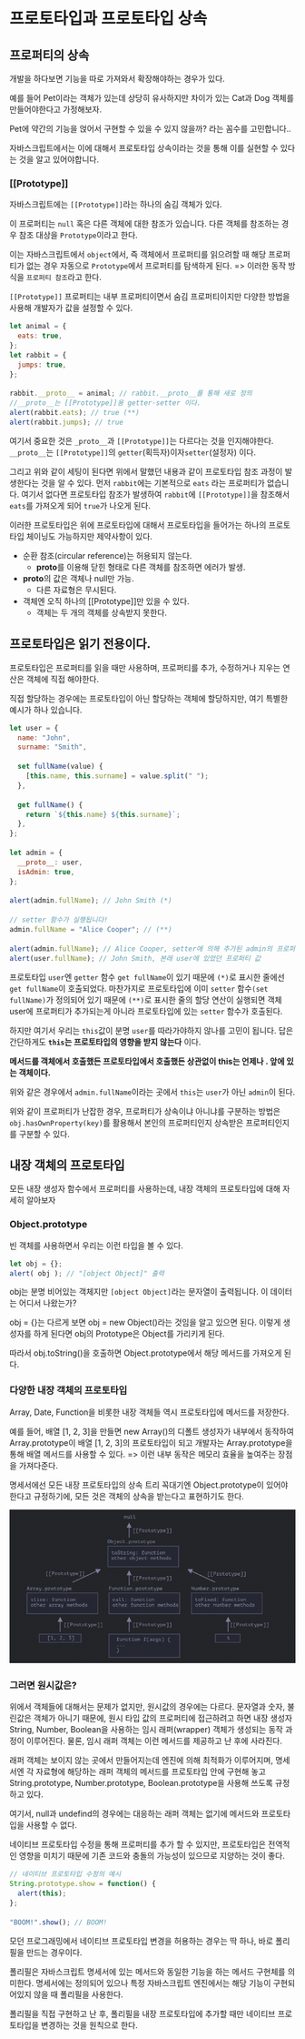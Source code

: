 # 프로토타입과 프로토타입 상속

## 프로퍼티의 상속

개발을 하다보면 기능을 따로 가져와서 확장해야하는 경우가 있다.

예를 들어 Pet이라는 객체가 있는데 상당히 유사하지만 차이가 있는 Cat과 Dog 객체를 만들어야한다고 가정해보자.

Pet에 약간의 기능을 얹어서 구현할 수 있을 수 있지 않을까? 라는 꼼수를 고민합니다..

자바스크립트에서는 이에 대해서 프로토타입 상속이라는 것을 통해 이를 실현할 수 있다는 것을 알고 있어야합니다.

### [[Prototype]]

자바스크립트에는 `[[Prototype]]`라는 하나의 숨김 객체가 있다.

이 프로퍼티는 `null` 혹은 다른 객체에 대한 참조가 있습니다.
다른 객체를 참조하는 경우 참조 대상을 `Prototype`이라고 한다.

이는 자바스크립트에서 `object`에서, 즉 객체에서 프로퍼티를 읽으려할 때 해당 프로퍼티가 없는 경우
자동으로 `Prototype`에서 프로퍼티를 탐색하게 된다.
=> 이러한 동작 방식을 `프로퍼티 참조`라고 한다.

`[[Prototype]]` 프로퍼티는 내부 프로퍼티이면서 숨김 프로퍼티이지만 다양한 방법을 사용해 개발자가 값을 설정할 수 있다.

```js
let animal = {
  eats: true,
};
let rabbit = {
  jumps: true,
};

rabbit.__proto__ = animal; // rabbit.__proto__를 통해 새로 정의
//__proto__는 [[Prototype]]용 getter·setter 이다.
alert(rabbit.eats); // true (**)
alert(rabbit.jumps); // true
```

여기서 중요한 것은 `_proto__`과 `[[Prototype]]`는 다르다는 것을 인지해야한다. `__proto__`는 `[[Prototype]]`의 `getter`(획득자)이자`setter`(설정자) 이다.

그리고 위와 같이 세팅이 된다면 위에서 말했던 내용과 같이 프로토타입 참조 과정이 발생한다는 것을 알 수 있다.
먼저 `rabbit`에는 기본적으로 `eats` 라는 프로퍼티가 없습니다. 여기서 없다면 프로토타입 참조가 발생하여 `rabbit`에 `[[Prototype]]`을 참조해서 `eats`를 가져오게 되어 `true`가 나오게 된다.

이러한 프로토타입은 위에 프로토타입에 대해서 프로토타입을 들어가는 하나의 프로토타입 체이닝도 가능하지만 제약사항이 있다.

- 순환 참조(circular reference)는 허용되지 않는다.
  - **proto**를 이용해 닫힌 형태로 다른 객체를 참조하면 에러가 발생.
- **proto**의 값은 객체나 null만 가능.
  - 다른 자료형은 무시된다.
- 객체엔 오직 하나의 [[Prototype]]만 있을 수 있다.
  - 객체는 두 개의 객체를 상속받지 못한다.

## 프로토타입은 읽기 전용이다.

프로토타입은 프로퍼티를 읽을 때만 사용하며, 프로퍼티를 추가, 수정하거나 지우는 연산은 객체에 직접 해야한다.

직접 할당하는 경우에는 프로토타입이 아닌 할당하는 객체에 할당하지만, 여기 특별한 예시가 하나 있습니다.

```js
let user = {
  name: "John",
  surname: "Smith",

  set fullName(value) {
    [this.name, this.surname] = value.split(" ");
  },

  get fullName() {
    return `${this.name} ${this.surname}`;
  },
};

let admin = {
  __proto__: user,
  isAdmin: true,
};

alert(admin.fullName); // John Smith (*)

// setter 함수가 실행됩니다!
admin.fullName = "Alice Cooper"; // (**)

alert(admin.fullName); // Alice Cooper, setter에 의해 추가된 admin의 프로퍼티(name, surname)에서 값을 가져옴
alert(user.fullName); // John Smith, 본래 user에 있었던 프로퍼티 값
```

프로토타입 `user`엔 `getter` 함수 `get fullName`이 있기 때문에 `(*)`로 표시한 줄에선 `get fullName`이 호출되었다. 마찬가지로 프로토타입에 이미 `setter` 함수`(set fullName)`가 정의되어 있기 때문에 `(**)`로 표시한 줄의 할당 연산이 실행되면 객체 user에 프로퍼티가 추가되는게 아니라 프로토타입에 있는 `setter` 함수가 호출된다.

하지만 여기서 우리는 `this`값이 분명 `user`를 따라가야하지 않나를 고민이 됩니다.
답은 간단하게도 **`this`는 프로토타입의 영향을 받지 않는다** 이다.

**메서드를 객체에서 호출했든 프로토타입에서 호출했든 상관없이 this는 언제나 . 앞에 있는 객체이다.**

위와 같은 경우에서 `admin.fullName`이라는 곳에서 `this`는 `user`가 아닌 `admin`이 된다.

위와 같이 프로퍼티가 난잡한 경우, 프로퍼티가 상속이냐 아니냐를 구분하는 방법은 `obj.hasOwnProperty(key)`를 활용해서
본인의 프로퍼티인지 상속받은 프로퍼티인지를 구분할 수 있다.

## 내장 객체의 프로토타입

모든 내장 생성자 함수에서 프로퍼티를 사용하는데, 내장 객체의 프로토타입에 대해 자세히 알아보자

### Object.prototype

빈 객체를 사용하면서 우리는 이런 타입을 볼 수 있다.
```js
let obj = {};
alert( obj ); // "[object Object]" 출력
```
obj는 분명 비어있는 객체지만 `[object Object]`라는 문자열이 출력됩니다. 이 데이터는 어디서 나왔는가?

obj = {}는 다르게 보면 obj = new Object()라는 것임을 알고 있으면 된다.
이렇게 생성자를 하게 된다면 obj의 Prototype은 Object를 가리키게 된다.

따라서 obj.toString()을 호출하면 Object.prototype에서 해당 메서드를 가져오게 된다.

### 다양한 내장 객체의 프로토타입

Array, Date, Function을 비롯한 내장 객체들 역시 프로토타입에 메서드를 저장한다.

예를 들어, 배열 [1, 2, 3]을 만들면 new Array()의 디폴트 생성자가 내부에서 동작하여 Array.prototype이 배열 [1, 2, 3]의 프로토타입이 되고 개발자는 Array.prototype을 통해 배열 메서드를 사용할 수 있다.
=> 이런 내부 동작은 메모리 효율을 높여주는 장점을 가져다준다.

명세서에선 모든 내장 프로토타입의 상속 트리 꼭대기엔 Object.prototype이 있어야 한다고 규정하기에, 모든 것은 객체의 상속을 받는다고 표현하기도 한다.

![alt text](./img/image.png)

### 그러면 원시값은?

위에서 객체들에 대해서는 문제가 없지만, 원시값의 경우에는 다르다.
문자열과 숫자, 불린값은 객체가 아니기 때문에, 원시 타입 값의 프로퍼티에 접근하려고 하면 내장 생성자 String, Number, Boolean을 사용하는 임시 래퍼(wrapper) 객체가 생성되는 동작 과정이 이루어진다. 물론, 임시 래퍼 객체는 이런 메서드를 제공하고 난 후에 사라진다.

래퍼 객체는 보이지 않는 곳에서 만들어지는데 엔진에 의해 최적화가 이루어지며, 명세서엔 각 자료형에 해당하는 래퍼 객체의 메서드를 프로토타입 안에 구현해 놓고 String.prototype, Number.prototype, Boolean.prototype을 사용해 쓰도록 규정하고 있다.

여기서, null과 undefind의 경우에는 대응하는 래퍼 객체는 없기에 메서드와 프로토타입을 사용할 수 없다.

네이티브 프로토타입 수정을 통해 프로퍼티를 추가 할 수 있지만, 프로토타입은 전역적인 영향을 미치기 때문에 기존 코드와 충돌의 가능성이 있으므로 지양하는 것이 좋다.
```js
// 네이티브 프로토타입 수정의 예시
String.prototype.show = function() {
  alert(this);
};

"BOOM!".show(); // BOOM!
```
모던 프로그래밍에서 네이티브 프로토타입 변경을 허용하는 경우는 딱 하나, 바로 폴리필을 만드는 경우이다.

폴리필은 자바스크립트 명세서에 있는 메서드와 동일한 기능을 하는 메서드 구현체를 의미한다. 
명세서에는 정의되어 있으나 특정 자바스크립트 엔진에서는 해당 기능이 구현되어있지 않을 때 폴리필을 사용한다.

폴리필을 직접 구현하고 난 후, 폴리필을 내장 프로토타입에 추가할 때만 네이티브 프로토타입을 변경하는 것을 원칙으로 한다.



